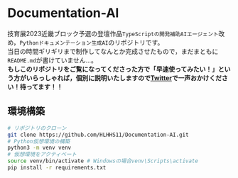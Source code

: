 # Documentation-AI
技育展2023近畿ブロック予選の登壇作品`TypeScriptの開発補助AIエージェント`改め，`Pythonドキュメンテーション生成AI`のリポジトリです。  
当日の時間ギリギリまで制作してなんとか完成させたもので，まだまともに`README.md`が書けていません…。  
**もしこのリポジトリをご覧になってくださった方で「早速使ってみたい！」という方がいらっしゃれば，個別に説明いたしますので[Twitter](https://twitter.com/YAMAnoKUCHI_)で一声おかけください！待ってます！！**
## 環境構築
``` sh
# リポジトリのクローン
git clone https://github.com/HLHHS11/Documentation-AI.git
# Python仮想環境の構築
python3 -m venv venv
# 仮想環境をアクティベート
source venv/bin/activate # Windowsの場合venv\Scripts\activate
pip install -r requirements.txt
```
